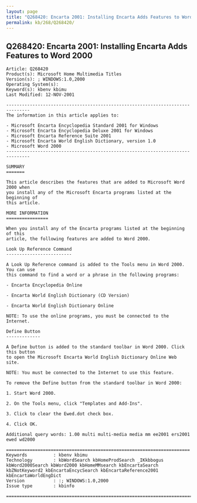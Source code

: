 ```yaml
---
layout: page
title: "Q268420: Encarta 2001: Installing Encarta Adds Features to Word 2000"
permalink: kb/268/Q268420/
---
```


## Q268420: Encarta 2001: Installing Encarta Adds Features to Word 2000

	Article: Q268420
	Product(s): Microsoft Home Multimedia Titles
	Version(s): ; WINDOWS:1.0,2000
	Operating System(s): 
	Keyword(s): kbenv kbimu
	Last Modified: 12-NOV-2001
	
	-------------------------------------------------------------------------------
	The information in this article applies to:
	
	- Microsoft Encarta Encyclopedia Standard 2001 for Windows 
	- Microsoft Encarta Encyclopedia Deluxe 2001 for Windows 
	- Microsoft Encarta Reference Suite 2001 
	- Microsoft Encarta World English Dictionary, version 1.0 
	- Microsoft Word 2000 
	-------------------------------------------------------------------------------
	
	SUMMARY
	=======
	
	This article describes the features that are added to Microsoft Word 2000 when
	you install any of the Microsoft Encarta programs listed at the beginning of
	this article.
	
	MORE INFORMATION
	================
	
	When you install any of the Encarta programs listed at the beginning of this
	article, the following features are added to Word 2000.
	
	Look Up Reference Command
	-------------------------
	
	A Look Up Reference command is added to the Tools menu in Word 2000. You can use
	this command to find a word or a phrase in the following programs:
	
	- Encarta Encyclopedia Online
	
	- Encarta World English Dictionary (CD Version)
	
	- Encarta World English Dictionary Online
	
	NOTE: To use the online programs, you must be connected to the Internet.
	
	Define Button
	-------------
	
	A Define button is added to the standard toolbar in Word 2000. Click this button
	to open the Microsoft Encarta World English Dictionary Online Web site.
	
	NOTE: You must be connected to the Internet to use this feature.
	
	To remove the Define button from the standard toolbar in Word 2000:
	
	1. Start Word 2000.
	
	2. On the Tools menu, click "Templates and Add-Ins".
	
	3. Click to clear the Ewed.dot check box.
	
	4. Click OK.
	
	Additional query words: 1.00 multi multi-media media mm ee2001 ers2001 ewed wd2000
	
	======================================================================
	Keywords          : kbenv kbimu 
	Technology        : kbWordSearch kbHomeProdSearch _IKkbbogus kbWord2000Search kbWord2000 kbHomeMMsearch kbEncartaSearch kbZNotKeyword2 kbEncartaEncycSearch kbEncartaReference2001 kbEncartaWorldEngDict
	Version           : :; WINDOWS:1.0,2000
	Issue type        : kbinfo
	
	=============================================================================
	
